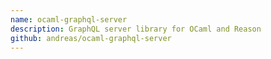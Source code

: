 ```yaml
---
name: ocaml-graphql-server
description: GraphQL server library for OCaml and Reason
github: andreas/ocaml-graphql-server
---
```

